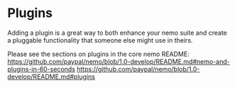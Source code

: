 # Plugins

Adding a plugin is a great way to both enhance your nemo suite and create a pluggable functionality that someone else
might use in theirs.

Please see the sections on plugins in the core nemo README:
https://github.com/paypal/nemo/blob/1.0-develop/README.md#nemo-and-plugins-in-60-seconds
https://github.com/paypal/nemo/blob/1.0-develop/README.md#plugins

